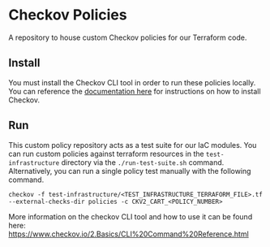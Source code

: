 # Checkov Policies

A repository to house custom Checkov policies for our Terraform code.

## Install

You must install the Checkov CLI tool in order to run these policies locally. You can reference the [documentation here](https://www.checkov.io/2.Basics/Installing%20Checkov.html) for instructions on how to install Checkov.

## Run

This custom policy repository acts as a test suite for our IaC modules. You can run custom policies against terraform resources in the `test-infrastructure` directory via the `./run-test-suite.sh` command. Alternatively, you can run a single policy test manually with the following command.

```
checkov -f test-infrastructure/<TEST_INFRASTRUCTURE_TERRAFORM_FILE>.tf --external-checks-dir policies -c CKV2_CART_<POLICY_NUMBER>
```

More information on the checkov CLI tool and how to use it can be found here:
https://www.checkov.io/2.Basics/CLI%20Command%20Reference.html
